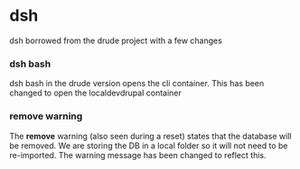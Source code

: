 # dsh
dsh borrowed from the drude project with a few changes

### dsh bash

dsh bash in the drude version opens the cli container. This has been changed to open the localdevdrupal container

### remove warning

The **remove** warning (also seen during a reset) states that the database will be removed. We are storing the DB in a local folder so it will not need to be re-imported. The warning message has been changed to reflect this.
